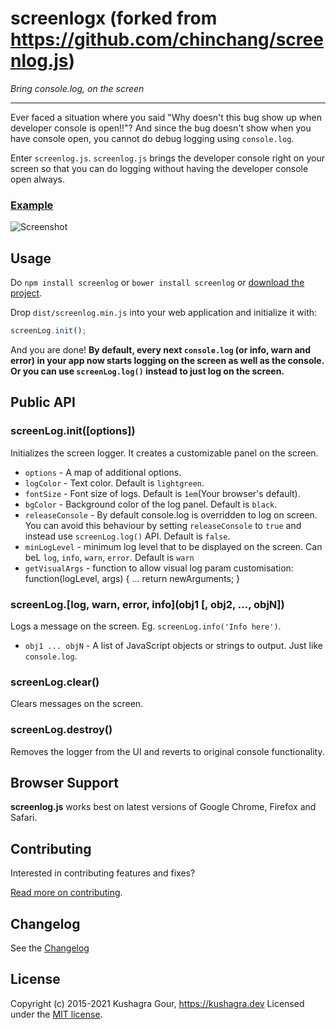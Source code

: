 # screenlogx (forked from https://github.com/chinchang/screenlog.js)

_Bring console.log, on the screen_

---

Ever faced a situation where you said "Why doesn't this bug show up when developer console is open!!"? And since the bug doesn't show when you have console open, you cannot do debug logging using `console.log`.

Enter `screenlog.js`. `screenlog.js` brings the developer console right on your screen so that you can do logging without having the developer console open always.

### [Example](https://github.com/chinchang/screenlog.js/blob/master/example.html)

![Screenshot](/screenshot.gif)

## Usage

Do `npm install screenlog` or `bower install screenlog` or [download the project](https://github.com/chinchang/screenlog.js/archive/master.zip).

Drop `dist/screenlog.min.js` into your web application and initialize it with:

```js
screenLog.init();
```

And you are done!
**By default, every next `console.log` (or info, warn and error) in your app now starts logging on the screen as well as the console. Or you can use `screenLog.log()` instead to just log on the screen.**

## Public API

### screenLog.init([options])

Initializes the screen logger. It creates a customizable panel on the screen.

- `options` - A map of additional options.
- `logColor` - Text color. Default is `lightgreen`.
- `fontSize` - Font size of logs. Default is `1em`(Your browser's default).
- `bgColor` - Background color of the log panel. Default is `black`.
- `releaseConsole` - By default console.log is overridden to log on screen. You can avoid this behaviour by setting `releaseConsole` to `true` and instead use `screenLog.log()` API. Default is `false`.
- `minLogLevel` - minimum log level that to be displayed on the screen. Can beL `log`, `info`, `warn`, `error`. Default is `warn`
- `getVisualArgs` - function to allow visual log param customisation: function(logLevel, args) { ... return newArguments; }

### screenLog.[log, warn, error, info](obj1 [, obj2, ..., objN])

Logs a message on the screen. Eg. `screenLog.info('Info here')`.

- `obj1 ... objN` - A list of JavaScript objects or strings to output. Just like `console.log`.

### screenLog.clear()

Clears messages on the screen.

### screenLog.destroy()

Removes the logger from the UI and reverts to original console functionality.

## Browser Support

**screenlog.js** works best on latest versions of Google Chrome, Firefox and Safari.

## Contributing

Interested in contributing features and fixes?

[Read more on contributing](./CONTRIBUTING.md).

## Changelog

See the [Changelog](https://github.com/chinchang/screenlog.js/wiki/Changelog)

## License

Copyright (c) 2015-2021 Kushagra Gour, https://kushagra.dev
Licensed under the [MIT license](http://opensource.org/licenses/MIT).
